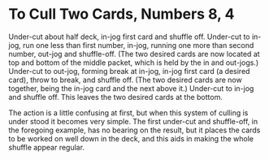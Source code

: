 # To Cull Two Cards, Numbers 8, 4

Under-cut about half deck, in-jog first card and shuffle off. Under-cut to in-jog, run one less than first number, in-jog, running one more than second number, out-jog and shuffle-off. \(The two desired cards are now located at top and bottom of the middle packet, which is held by the in and out-jogs.\) Under-cut to out-jog, forming break at in-jog, in-jog first card \(a desired card\), throw to break, and shuffle off. \(The two desired cards are now together, being the in-jog card and the next above it.\) Under-cut to in-jog and shuffle off. This leaves the two desired cards at the bottom.

The action is a little confusing at first, but when this system of culling is under stood it becomes very simple. The first under-cut and shuffle-off, in the foregoing example, has no bearing on the result, but it places the cards to be worked on well down in the deck, and this aids in making the whole shuffle appear regular.


